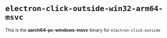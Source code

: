 # `electron-click-outside-win32-arm64-msvc`

This is the **aarch64-pc-windows-msvc** binary for `electron-click-outside`
